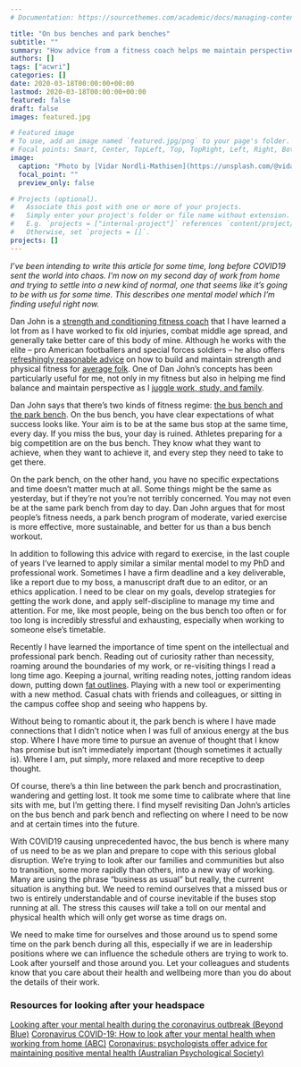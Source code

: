 ```yaml
---
# Documentation: https://sourcethemes.com/academic/docs/managing-content/

title: "On bus benches and park benches"
subtitle: ""
summary: "How advice from a fitness coach helps me maintain perspective"
authors: []
tags: ["acwri"]
categories: []
date: 2020-03-18T00:00:00+00:00
lastmod: 2020-03-18T00:00:00+00:00
featured: false
draft: false
images: featured.jpg

# Featured image
# To use, add an image named `featured.jpg/png` to your page's folder.
# Focal points: Smart, Center, TopLeft, Top, TopRight, Left, Right, BottomLeft, Bottom, BottomRight.
image:
  caption: "Photo by [Vidar Nordli-Mathisen](https://unsplash.com/@vidarnm) on Unsplash"
  focal_point: ""
  preview_only: false

# Projects (optional).
#   Associate this post with one or more of your projects.
#   Simply enter your project's folder or file name without extension.
#   E.g. `projects = ["internal-project"]` references `content/project/deep-learning/index.md`.
#   Otherwise, set `projects = []`.
projects: []
---
```


_I’ve been intending to write this article for some time, long before COVID19 sent the world into chaos. 
I’m now on my second day of work from home and trying to settle into a new kind of normal, one that seems like it’s going to be with us for some time. This describes one mental model which I’m finding useful right now._

Dan John is a [strength and conditioning fitness coach](https://www.danjohnuniversity.com/) that I have learned a lot from as I have worked to fix old injuries, combat middle age spread, and generally take better care of this body of mine. 
Although he works with the elite – pro American footballers and special forces soldiers –  he also offers [refreshingly reasonable advice](http://danjohn.net/2011/06/even-easier-strength-perform-better-notes/) on how to build and maintain strength and physical fitness for [average folk](http://danjohn.net/2012/05/training-for-middle-age-and-beyond/).
One of Dan John’s concepts has been particularly useful for me, not only in my fitness but also in helping me find balance and maintain perspective as I [juggle work, study, and family](https://mojohealy.com/post/me_myself_and_i/). 

Dan John says that there’s two kinds of fitness regime: [the bus bench and the park bench](https://www.menshealth.com/fitness/a19533819/bus-bench-program/).
On the bus bench, you have clear expectations of what success looks like. 
Your aim is to be at the same bus stop at the same time, every day.
If you miss the bus, your day is ruined. 
Athletes preparing for a big competition are on the bus bench. 
They know what they want to achieve, when they want to achieve it, and every step they need to take to get there. 

On the park bench, on the other hand, you have no specific expectations and time doesn’t matter much at all. 
Some things might be the same as yesterday, but if they’re not you’re not terribly concerned. 
You may not even be at the same park bench from day to day. 
Dan John argues that for most people’s fitness needs, a park bench program of moderate, varied exercise is more effective, more sustainable, and better for us than a bus bench workout. 

In addition to following this advice with regard to exercise, in the last couple of years I’ve learned to apply similar a similar mental model to my PhD and professional work. 
Sometimes I have a firm deadline and a key deliverable, like a report due to my boss, a manuscript draft due to an editor, or an ethics application. 
I need to be clear on my goals, develop strategies for getting the work done, and apply self-discipline to manage my time and attention. 
For me, like most people, being on the bus bench too often or for too long is incredibly stressful and exhausting, especially when working to someone else’s timetable. 

Recently I have learned the importance of time spent on the intellectual and professional park bench. 
Reading out of curiosity rather than necessity, roaming around the boundaries of my work, or re-visiting things I read a long time ago. 
Keeping a journal, writing reading notes, jotting random ideas down, putting down [fat outlines](https://withoutbullshit.com/blog/fat-outline). 
Playing with a new tool or experimenting with a new method. 
Casual chats with friends and colleagues, or sitting in the campus coffee shop and seeing who happens by. 

Without being to romantic about it, the park bench is where I have made connections that I didn’t notice when I was full of anxious energy at the bus stop. 
Where I have more time to pursue an avenue of thought that I know has promise but isn’t immediately important (though sometimes it actually is).
Where I am, put simply, more relaxed and more receptive to deep thought. 

Of course, there’s a thin line between the park bench and procrastination, wandering and getting lost. 
It took me some time to calibrate where that line sits with me, but I’m getting there. 
I find myself revisiting Dan John’s articles on the bus bench and park bench and reflecting on where I need to be now and at certain times into the future. 

With COVID19 causing unprecedented havoc, the bus bench is where many of us need to be as we plan and prepare to cope with this serious global disruption. 
We’re trying to look after our families and communities but also to transition, some more rapidly than others, into a new way of working. 
Many are using the phrase “business as usual” but really, the current situation is anything but. 
We need to remind ourselves that a missed bus or two is entirely understandable and of course inevitable if the buses stop running at all. 
The stress this causes _will_ take a toll on our mental and physical health which will only get worse as time drags on. 

We need to make time for ourselves and those around us to spend some time on the park bench during all this, especially if we are in leadership positions where we can influence the schedule others are trying to work to. 
Look after yourself and those around you. Let your colleagues and students know that you care about their health and wellbeing more than you do about the details of their work. 

### Resources for looking after your headspace
[Looking after your mental health during the coronavirus outbreak (Beyond Blue)](https://www.beyondblue.org.au/the-facts/looking-after-your-mental-health-during-the-coronavirus-outbreak)
[Coronavirus COVID-19: How to look after your mental health when working from home (ABC)](https://www.abc.net.au/life/coronavirus-covid-19-mental-health-working-from-home-advice/12062284)
[Coronavirus: psychologists offer advice for maintaining positive mental health (Australian Psychological Society)](https://www.psychology.org.au/About-Us/news-and-media/Media-releases/2020/Coronavirus-psychologists-offer-advice-for-mainta)

<div id="commento"></div>
<script defer
  src="https://cdn.commento.io/js/commento.js">
</script>
